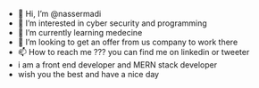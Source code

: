 - 👋 Hi, I’m @nassermadi
- 👀 I’m interested in cyber security and programming
- 🌱 I’m currently learning medecine
- 💞️ I’m looking to get an offer from us company to work there   
- 📫 How to reach me ??? you can find me on linkedin or tweeter 
- i am a front end developer and MERN stack developer  
- wish you the best and have a nice day 
<!---
nassermadi/nassermadi is a ✨ special ✨ repository because its `README.md` (this file) appears on your GitHub profile.
You can click the Preview link to take a look at your changes.
--->

